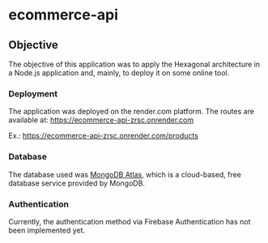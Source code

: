 # ecommerce-api

## Objective
The objective of this application was to apply the Hexagonal architecture in a Node.js application and, mainly, to deploy it on some online tool.

### Deployment
The application was deployed on the render.com platform. The routes are available at:
https://ecommerce-api-zrsc.onrender.com

Ex.: https://ecommerce-api-zrsc.onrender.com/products

### Database
The database used was [MongoDB Atlas](https://www.mongodb.com/atlas/database), which is a cloud-based, free database service provided by MongoDB.

### Authentication

Currently, the authentication method via Firebase Authentication has not been implemented yet.
